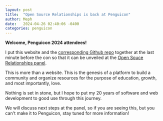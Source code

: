 ```yaml
---
layout: post
title:  "Open Source Relationships is back at Penguicon"
author: Meph
date:   2024-04-26 02:40:06 -0400
categories: penguicon
---
```


**Welcome, Penguicon 2024 attendees!**

I put this website and the [corresponding Github repo](https://github.com/opensourcerelationships/opensourcerelationships.github.io) together at the last minute before the con so that it can be unveiled at the [Open Souce Relationships panel](https://sched.co/1aFdB). 

This is more than a website. This is the genesis of a platform to build a community and organize resources for the purpose of education, growth, and most importantly, love. 

Nothing is set in stone, but I hope to put my 20 years of software and web development to good use through this journey. 

We will discuss next steps at the panel, so if you are seeing this, but you can't make it to Penguicon, stay tuned for more information!